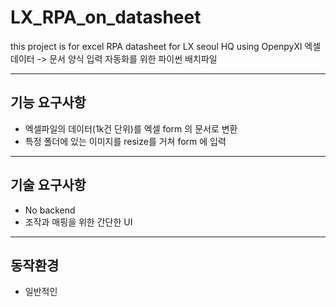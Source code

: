# LX_RPA_on_datasheet

this project is for excel RPA datasheet for LX seoul HQ using OpenpyXl
엑셀 데이터 -> 문서 양식 입력 자동화를 위한 파이썬 배치파일  

----
## 기능 요구사항
-  엑셀파일의 데이터(1k건 단위)를 엑셀 form 의 문서로 변환 
-  특정 폴더에 있는 이미지를 resize를 거쳐 form 에 입력

----
## 기술 요구사항
- No backend
- 조작과 매핑을 위한 간단한 UI

----
## 동작환경
- 일반적인